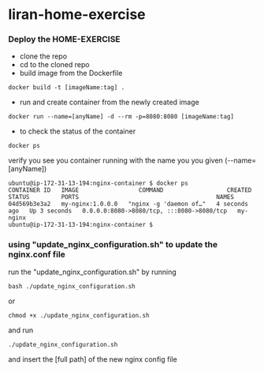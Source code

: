 # liran-home-exercise

### Deploy the HOME-EXERCISE
  * clone the repo
  * cd to the cloned repo
  * build image from the Dockerfile

```
docker build -t [imageName:tag] .
```

  * run and create container from the newly created image

```
docker run --name=[anyName] -d --rm -p=8080:8080 [imageName:tag]
```

  * to check the status of the container
```
docker ps
```
verify you see you container running with the name you you given (--name=\[anyName])

```
ubuntu@ip-172-31-13-194:nginx-container $ docker ps
CONTAINER ID   IMAGE                 COMMAND                  CREATED         STATUS         PORTS                                       NAMES
04d569b3e3a2   my-nginx:1.0.0.0   "nginx -g 'daemon of…"   4 seconds ago   Up 3 seconds   0.0.0.0:8080->8080/tcp, :::8080->8080/tcp   my-nginx
ubuntu@ip-172-31-13-194:nginx-container $
```


### using "update_nginx_configuration.sh" to update the nginx.conf file
run the "update_nginx_configuration.sh" by running
```
bash ./update_nginx_configuration.sh
```
or 
```
chmod +x ./update_nginx_configuration.sh
```
and run
```
./update_nginx_configuration.sh
```

and insert the [full path] of the new nginx config file


